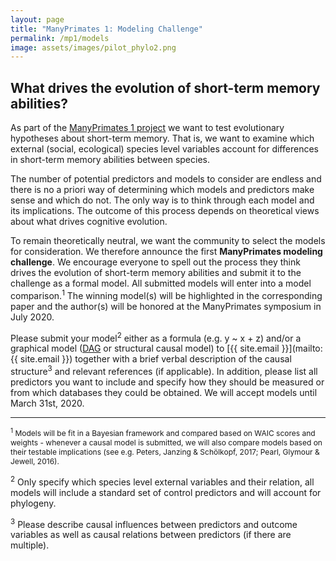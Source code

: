 ```yaml
---
layout: page
title: "ManyPrimates 1: Modeling Challenge"
permalink: /mp1/models
image: assets/images/pilot_phylo2.png
---
```


## What drives the evolution of short-term memory abilities?

As part of the [ManyPrimates 1 project](/mp1) we want to test evolutionary hypotheses about short-term memory. That is, we want to examine which external (social, ecological) species level variables account for differences in short-term memory abilities between species. 

The number of potential predictors and models to consider are endless and there is no a priori way of determining which models and predictors make sense and which do not. The only way is to think through each model and its implications. The outcome of this process depends on theoretical views about what drives cognitive evolution.

To remain theoretically neutral, we want the community to select the models for consideration. We therefore announce the first **ManyPrimates modeling challenge**. We encourage everyone to spell out the process they think drives the evolution of short-term memory abilities and submit it to the challenge as a formal model. All submitted models will enter into a model comparison.<sup>1</sup> The winning model(s) will be highlighted in the corresponding paper and the author(s) will be honored at the ManyPrimates symposium in July 2020. 

Please submit your model<sup>2</sup> either as a formula (e.g. y ~ x + z) and/or a graphical model ([DAG](https://en.wikipedia.org/wiki/Directed_acyclic_graph) or structural causal model) to [{{ site.email }}](mailto:{{ site.email }}) together with a brief verbal description of the causal structure<sup>3</sup> and relevant references (if applicable). In addition, please list all predictors you want to include and specify how they should be measured or from which databases they could be obtained. We will accept models until March 31st, 2020.

***

<p style="font-size: .75rem;">
<sup>1</sup> Models will be fit in a Bayesian framework and compared based on WAIC scores and weights - whenever a causal model is submitted, we will also compare models based on their testable implications (see e.g. Peters, Janzing & Schölkopf, 2017; Pearl, Glymour & Jewell, 2016).<br/>

<sup>2</sup> Only specify which species level external variables and their relation, all models will include a standard set of control predictors and will account for phylogeny.<br/>

<sup>3</sup> Please describe causal influences between predictors and outcome variables as well as causal relations between predictors (if there are multiple).<br/>
</p>